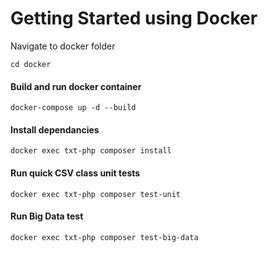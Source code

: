 # Getting Started using Docker

Navigate to docker folder
```
cd docker
```

#### Build and run docker container
```
docker-compose up -d --build
```

#### Install dependancies
```
docker exec txt-php composer install
```

#### Run quick CSV class unit tests
```
docker exec txt-php composer test-unit
```

#### Run Big Data test
```
docker exec txt-php composer test-big-data
```
